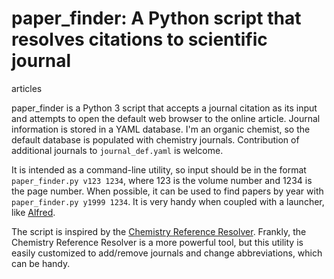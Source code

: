 # paper_finder: A Python script that resolves citations to scientific journal
  articles

paper_finder is a Python 3 script that accepts a journal citation as its input
and attempts to open the default web browser to the online article. Journal
information is stored in a YAML database. I'm an organic chemist, so the
default database is populated with chemistry journals. Contribution of
additional journals to `journal_def.yaml` is welcome.

It is intended as a command-line utility, so input should be in the format
`paper_finder.py v123 1234`, where 123 is the volume number and 1234 is the
page number. When possible, it can be used to find papers by year with
`paper_finder.py y1999 1234`. It is very handy when coupled with a launcher,
like [Alfred][].

The script is inspired by the [Chemistry Reference Resolver][]. Frankly, the
Chemistry Reference Resolver is a more powerful tool, but this utility is
easily customized to add/remove journals and change abbreviations, which can
be handy.

[Alfred]: https://www.alfredapp.com
[Chemistry Reference Resolver]: http://chemsearch.kovsky.net
